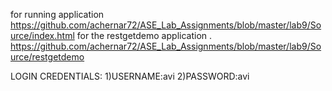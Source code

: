 for running application
https://github.com/achernar72/ASE_Lab_Assignments/blob/master/lab9/Source/index.html
for the restgetdemo application .
https://github.com/achernar72/ASE_Lab_Assignments/blob/master/lab9/Source/restgetdemo


LOGIN CREDENTIALS:
1)USERNAME:avi
2)PASSWORD:avi
